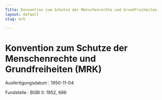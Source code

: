 ```yaml
---
Title: Konvention zum Schutze der Menschenrechte und Grundfreiheiten
layout: default
slug: mrk

---
```


# Konvention zum Schutze der Menschenrechte und Grundfreiheiten (MRK)

Ausfertigungsdatum
:   1950-11-04

Fundstelle
:   BGBl II: 1952, 686

